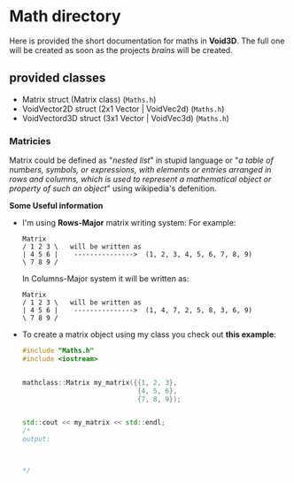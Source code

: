 # Math directory
Here is provided the short documentation for maths in **Void3D**. The full one will be created as soon as the projects *brains* will be created.

## provided classes

 - Matrix struct (Matrix class) (`Maths.h`)
 - VoidVector2D struct (2x1 Vector | VoidVec2d) (`Maths.h`)
 - VoidVectord3D struct (3x1 Vector | VoidVec3d) (`Maths.h`)

### Matricies
Matrix could be defined as "*nested list*" in stupid language or "*a table of numbers, symbols, or expressions, with elements or entries arranged in rows and columns, which is used to represent a mathematical object or property of such an object*" using wikipedia's defenition.

**Some Useful information**
 - I'm using **Rows-Major** matrix writing system:
    For example: 
    ```
    Matrix 
    / 1 2 3 \   will be written as 
    | 4 5 6 |    --------------->  (1, 2, 3, 4, 5, 6, 7, 8, 9)
    \ 7 8 9 /

    ```
    In Columns-Major system it will be written as:
    ```
    Matrix 
    / 1 2 3 \   will be written as 
    | 4 5 6 |    --------------->  (1, 4, 7, 2, 5, 8, 3, 6, 9)
    \ 7 8 9 /

    ```
 - To create a matrix object using my class you check out **this example**:
    ```C++
    #include "Maths.h"
    #include <iostream>


    mathclass::Matrix my_matrix({{1, 2, 3},
                                 {4, 5, 6},
                                 {7, 8, 9});


    std::cout << my_matrix << std::endl;
    /*
    output:



    */
    ```

    
